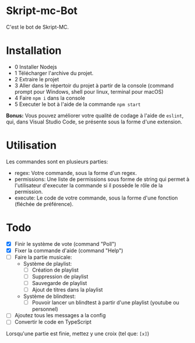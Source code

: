 # Skript-mc-Bot

C'est le bot de Skript-MC.

# Installation

 - 0 Installer Nodejs
 - 1 Télécharger l'archive du projet.
 - 2 Extraire le projet
 - 3 Aller dans le répertoir du projet à partir de la console (command prompt pour Windows, shell pour linux, terminal pour macOS)
 - 4 Faire ``npm i`` dans la console 
 - 5 Executer le bot à l'aide de la commande ``npm start``

**Bonus:** Vous pouvez améliorer votre qualité de codage à l'aide de ``eslint``, qui, dans Visual Studio Code, se présente sous la forme d'une extension.

# Utilisation

Les commandes sont en plusieurs parties:
 - regex: Votre commande, sous la forme d'un regex.
 - permissions: Une liste de permissions sous forme de string qui permet à l'utilisateur d'executer la commande si il possède le rôle de la permission.
 - execute: Le code de votre commande, sous la forme d'une fonction (fléchée de préférence).


# Todo

 - [x] Finir le système de vote (command "Poll")
 - [x] Fixer la commande d'aide (command "Help")
 - [ ] Faire la partie musicale:
    - Système de playlist:
        - [ ] Création de playlist
        - [ ] Suppression de playlist
        - [ ] Sauvegarde de playlist
        - [ ] Ajout de titres dans la playlist
    - Système de blindtest:
        - [ ] Pouvoir lancer un blindtest à partir d'une playlist (youtube ou personnel)
 - [ ] Ajoutez tous les messages a la config
 - [ ] Convertir le code en TypeScript

Lorsqu'une partie est finie, mettez y une croix (tel que: ``[x]``)
